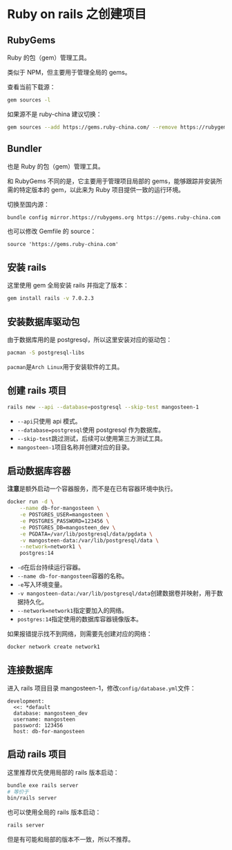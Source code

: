 # Ruby on rails 之创建项目

## RubyGems

Ruby 的包（gem）管理工具。

类似于 NPM，但主要用于管理全局的 gems。

查看当前下载源：

```bash
gem sources -l
```

如果源不是 ruby-china 建议切换：

```bash
gem sources --add https://gems.ruby-china.com/ --remove https://rubygems.org/
```


## Bundler

也是 Ruby 的包（gem）管理工具。

和 RubyGems 不同的是，它主要用于管理项目局部的 gems，能够跟踪并安装所需的特定版本的 gem，以此来为 Ruby 项目提供一致的运行环境。

切换至国内源：

```bash
bundle config mirror.https://rubygems.org https://gems.ruby-china.com
```

也可以修改 Gemfile 的 source：

```
source 'https://gems.ruby-china.com'
```


## 安装 rails

这里使用 gem 全局安装 rails 并指定了版本：

```bash
gem install rails -v 7.0.2.3
```


## 安装数据库驱动包

由于数据库用的是 postgresql，所以这里安装对应的驱动包：

```bash
pacman -S postgresql-libs
```

`pacman`是`Arch Linux`用于安装软件的工具。


## 创建 rails 项目

```bash
rails new --api --database=postgresql --skip-test mangosteen-1
```

- `--api`只使用 api 模式。
- `--database=postgresql`使用 postgresql 作为数据库。
- `--skip-test`跳过测试，后续可以使用第三方测试工具。
- `mangosteen-1`项目名称并创建对应的目录。


## 启动数据库容器

**注意**是额外启动一个容器服务，而不是在已有容器环境中执行。

```bash
docker run -d \
    --name db-for-mangosteen \
    -e POSTGRES_USER=mangosteen \
    -e POSTGRES_PASSWORD=123456 \
    -e POSTGRES_DB=mangosteen_dev \
    -e PGDATA=/var/lib/postgresql/data/pgdata \
    -v mangosteen-data:/var/lib/postgresql/data \
    --network=network1 \
    postgres:14
```

- `-d`在后台持续运行容器。
- `--name db-for-mangosteen`容器的名称。
- `-e`写入环境变量。
- `-v mangosteen-data:/var/lib/postgresql/data`创建数据卷并映射，用于数据持久化。
- `--network=network1`指定要加入的网络。
- `postgres:14`指定使用的数据库容器镜像版本。

如果报错提示找不到网络，则需要先创建对应的网络：

```bash
docker network create network1
```


## 连接数据库

进入 rails 项目目录 mangosteen-1，修改`config/database.yml`文件：

```
development:
  <<: *default
  database: mangosteen_dev
  username: mangosteen
  password: 123456
  host: db-for-mangosteen
```


## 启动 rails 项目

这里推荐优先使用局部的 rails 版本启动：

```bash
bundle exe rails server
# 等价于
bin/rails server
```

也可以使用全局的 rails 版本启动：

```bash
rails server
```

但是有可能和局部的版本不一致，所以不推荐。